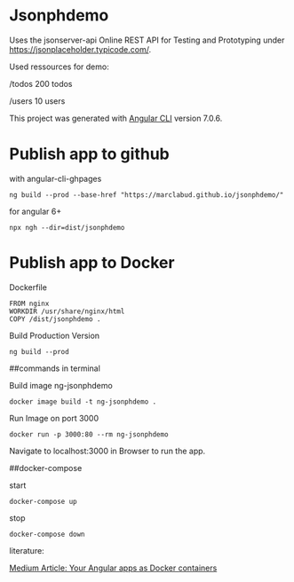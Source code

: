 # Jsonphdemo

Uses the jsonserver-api Online REST API for Testing and Prototyping under https://jsonplaceholder.typicode.com/.

Used ressources for demo:

/todos	  200 todos

/users	  10 users
 
This project was generated with [Angular CLI](https://github.com/angular/angular-cli) version 7.0.6.

# Publish app to github

with angular-cli-ghpages

``ng build --prod --base-href "https://marclabud.github.io/jsonphdemo/"``

for angular 6+

```npx ngh --dir=dist/jsonphdemo```

# Publish app to Docker



Dockerfile

```
FROM nginx
WORKDIR /usr/share/nginx/html
COPY /dist/jsonphdemo .
 ```
Build Production Version
 
```ng build --prod```

##commands in terminal

Build image ng-jsonphdemo

```docker image build -t ng-jsonphdemo .```

Run Image on port 3000

```docker run -p 3000:80 --rm ng-jsonphdemo```

Navigate to localhost:3000 in Browser to run the app.

##docker-compose

start

```docker-compose up```

stop

```docker-compose down```

literature:

[Medium Article: Your Angular apps as Docker containers](https://medium.com/@DenysVuika/your-angular-apps-as-docker-containers-471f570a7f2)